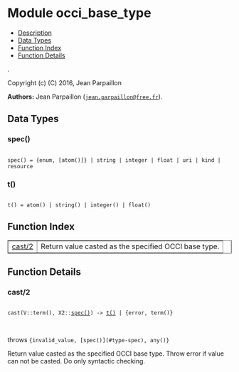 

# Module occi_base_type #
* [Description](#description)
* [Data Types](#types)
* [Function Index](#index)
* [Function Details](#functions)

.

Copyright (c) (C) 2016, Jean Parpaillon

__Authors:__ Jean Parpaillon ([`jean.parpaillon@free.fr`](mailto:jean.parpaillon@free.fr)).

<a name="types"></a>

## Data Types ##




### <a name="type-spec">spec()</a> ###


<pre><code>
spec() = {enum, [atom()]} | string | integer | float | uri | kind | resource
</code></pre>




### <a name="type-t">t()</a> ###


<pre><code>
t() = atom() | string() | integer() | float()
</code></pre>

<a name="index"></a>

## Function Index ##


<table width="100%" border="1" cellspacing="0" cellpadding="2" summary="function index"><tr><td valign="top"><a href="#cast-2">cast/2</a></td><td>Return value casted as the specified OCCI base type.</td></tr></table>


<a name="functions"></a>

## Function Details ##

<a name="cast-2"></a>

### cast/2 ###

<pre><code>
cast(V::term(), X2::<a href="#type-spec">spec()</a>) -&gt; <a href="#type-t">t()</a> | {error, term()}
</code></pre>
<br />

throws `{invalid_value, [spec()](#type-spec), any()}`

Return value casted as the specified OCCI base type.
Throw error if value can not be casted. Do only syntactic checking.

